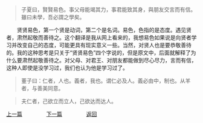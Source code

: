 > 子夏曰，賢賢易色。事父母能竭其力，事君能致其身，與朋友交言而有信。雖曰未學，吾必謂之學矣。

&emsp;&emsp;贤贤易色，第一个贤是动词，第二个是名词。易色，色指的是态度。遇见贤者，肃然起敬而善待之。这个翻译是我从网上看来的，我想易色如果说是向贤者学习并改变自己的态度，可能更具有现实意义一些。当然，对贤人也是要恭敬善待的。我的这种思考是只关于“贤贤易色”四个字说的，但是原文中，后面就解释了为什么要肃然起敬善待之。对父母、对君王、对朋友都能做到尽心尽力，言而有信，这种人即使是没学习过，我们也认为他是学习过了。<br>

> 董子曰：仁者，人也。義者，我也。谓仁必及人。義必由中，制也。从羊者，与善美同意。

> 夫仁者，己欲立而立人，己欲达而达人。

[上一篇](https://tianlujun.github.io/reading-notes/LunYu/XueEr/20190412_xueer_06)
&emsp;&emsp;&emsp;&emsp;
[下一篇](https://tianlujun.github.io/reading-notes/LunYu/XueEr/20190413_xueer_08)
&emsp;&emsp;&emsp;&emsp;
[返回](https://tianlujun.github.io/reading-notes/LunYu/XueEr)
